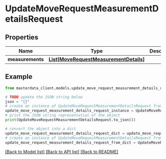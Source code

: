 # UpdateMoveRequestMeasurementDetailsRequest


## Properties

Name | Type | Description | Notes
------------ | ------------- | ------------- | -------------
**measurements** | [**List[MoveRequestMeasurementDetails]**](MoveRequestMeasurementDetails.md) |  | [optional] 

## Example

```python
from masterdata_client.models.update_move_request_measurement_details_request import UpdateMoveRequestMeasurementDetailsRequest

# TODO update the JSON string below
json = "{}"
# create an instance of UpdateMoveRequestMeasurementDetailsRequest from a JSON string
update_move_request_measurement_details_request_instance = UpdateMoveRequestMeasurementDetailsRequest.from_json(json)
# print the JSON string representation of the object
print(UpdateMoveRequestMeasurementDetailsRequest.to_json())

# convert the object into a dict
update_move_request_measurement_details_request_dict = update_move_request_measurement_details_request_instance.to_dict()
# create an instance of UpdateMoveRequestMeasurementDetailsRequest from a dict
update_move_request_measurement_details_request_from_dict = UpdateMoveRequestMeasurementDetailsRequest.from_dict(update_move_request_measurement_details_request_dict)
```
[[Back to Model list]](../README.md#documentation-for-models) [[Back to API list]](../README.md#documentation-for-api-endpoints) [[Back to README]](../README.md)


